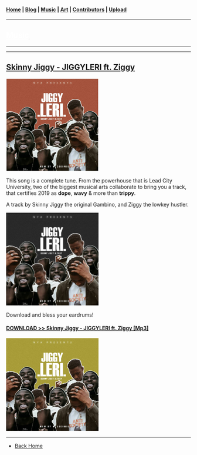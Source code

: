 <head>
  <!-- Favicon -->
  <link rel="shortcut icon" href="../../favicon.ico">
  <!-- Global site tag (gtag.js) - Google Analytics -->
  <script async src="https://www.googletagmanager.com/gtag/js?id=UA-129370470-1"></script>
  <script>
    window.dataLayer = window.dataLayer || [];
    function gtag(){dataLayer.push(arguments);}
    gtag('js', new Date());

    gtag('config', 'UA-129370470-1');
  </script>
</head>

<!-- Main Links -->
#### [Home](../../index.md) | [Blog](../../blog/index.md) | [Music](../index.md) | [Art](../../art/index.md) | [Contributors](../../contributors.md) | [Upload](../../upload.md)

- - -

## [<span style="text-decoration: underline; color: #fff;">Music</span>](../index.md)

- - -
- - -

## [Skinny Jiggy - JIGGYLERI ft. Ziggy](#)	

<img src="jiggyleri-art_0.JPG" title="Skinny Jiggy - JIGGYLERI ft. Ziggy" width="50%" />  

This song is a complete tune. From the powerhouse that is Lead City University, two of the biggest musical arts collaborate to bring you a track, that certifies 2019 as **dope**, **wavy** & more than **trippy**.  

A track by Skinny Jiggy the original Gambino, and Ziggy the lowkey hustler.  

<img src="jiggyleri-art_1.JPG" title="Skinny Jiggy - JIGGYLERI ft. Ziggy" width="50%" />  

Download and bless your eardrums!

#### <a href="https://poetrique.github.io/music-repo/singles/xyz/SkinnyJiggy_JIGGYLERI-ft-Ziggy.mp3" download="SkinnyJiggy_JIGGYLERI-ft-Ziggy">DOWNLOAD >> Skinny Jiggy - JIGGYLERI ft. Ziggy [Mp3]</a>

<img src="jiggyleri-art_2.JPG" title="Skinny Jiggy - JIGGYLERI ft. Ziggy" width="50%" />

- - -

* [Back Home](../index.md)